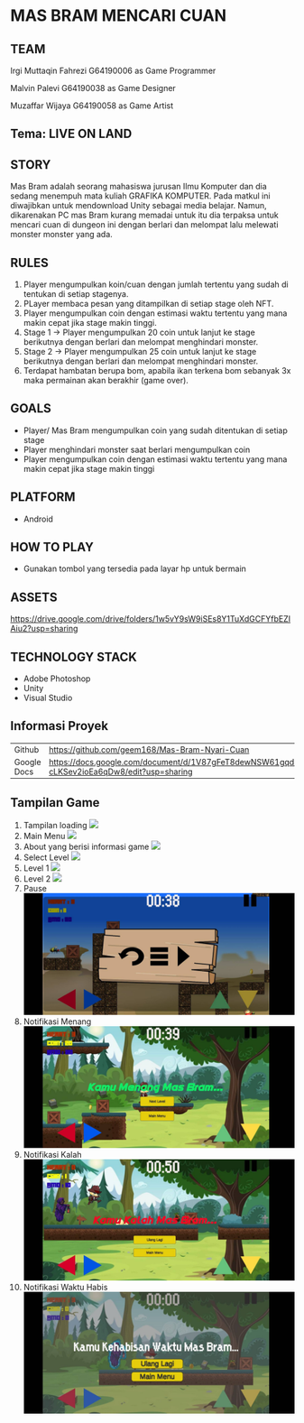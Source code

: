 # MAS BRAM MENCARI CUAN
## TEAM
<p> Irgi Muttaqin Fahrezi     G64190006 as Game Programmer </p> 
<p> Malvin Palevi             G64190038 as Game Designer </p>
<p> Muzaffar Wijaya         G64190058 as Game Artist</p>


## Tema: LIVE ON LAND



## STORY
Mas Bram adalah seorang mahasiswa jurusan Ilmu Komputer dan dia sedang menempuh mata kuliah GRAFIKA KOMPUTER. Pada matkul ini diwajibkan untuk mendownload Unity sebagai media belajar. Namun, dikarenakan PC mas Bram kurang memadai untuk itu dia terpaksa untuk mencari cuan di dungeon ini dengan berlari dan melompat lalu melewati monster monster yang ada.

## RULES
<ol>
  <li> Player mengumpulkan koin/cuan dengan jumlah tertentu yang sudah di tentukan di setiap stagenya. </li>
  <li> PLayer membaca pesan yang ditampilkan di setiap stage oleh NFT. </li>
<li> Player mengumpulkan coin dengan estimasi waktu tertentu yang mana makin cepat jika stage makin tinggi. </li>
<li> Stage 1 -> Player mengumpulkan 20 coin untuk lanjut ke stage berikutnya dengan berlari dan melompat menghindari monster. </li>
<li> Stage 2 -> Player mengumpulkan 25 coin untuk lanjut ke stage berikutnya dengan berlari dan melompat menghindari monster. </li>
<li> Terdapat hambatan berupa bom, apabila ikan terkena bom sebanyak 3x maka permainan akan berakhir (game over). </li>

</ol>
  
## GOALS
<ul>
<li>  Player/ Mas Bram mengumpulkan coin yang sudah ditentukan di setiap stage </li>
<li>  Player menghindari monster saat berlari mengumpulkan coin </li>
<li>  Player mengumpulkan coin dengan estimasi waktu tertentu yang mana makin cepat jika stage makin tinggi </li>
</ul>

## PLATFORM
<ul>
  <li> Android </li>
</ul>

## HOW TO PLAY
<ul>
  <li> Gunakan tombol yang tersedia pada layar hp untuk bermain </li>
</ul>
 
## ASSETS
<a href ="https://drive.google.com/drive/folders/1w5vY9sW9iSEs8Y1TuXdGCFYfbEZIAiu2?usp=sharing"> https://drive.google.com/drive/folders/1w5vY9sW9iSEs8Y1TuXdGCFYfbEZIAiu2?usp=sharing </a></td>

## TECHNOLOGY STACK
<ul>
  <li> Adobe Photoshop </li>
  <li> Unity </li>
  <li> Visual Studio </li>
 </ul>
 
## Informasi Proyek
<table>
  <tr>
    <td> Github </td>
    <td>  <a href ="https://github.com/geem168/Mas-Bram-Nyari-Cuan">  https://github.com/geem168/Mas-Bram-Nyari-Cuan </a></td>
  </tr>
  <tr>
    <td> Google Docs </td>
    <td> <a href ="https://docs.google.com/document/d/1V87gFeT8dewNSW61gqdqQWR3Mj-cLKSev2ioEa6qDw8/edit?usp=sharing" > https://docs.google.com/document/d/1V87gFeT8dewNSW61gqdqQWR3Mj-cLKSev2ioEa6qDw8/edit?usp=sharing </a> </td>
  </tr>
  </table>
    
 ## Tampilan Game
 1. Tampilan loading
![](Tampilan/loading%20s.jpeg)
2. Main Menu
![](Tampilan/main%20menu.jpeg)
3. About yang berisi informasi game
![](Tampilan/about.jpeg)
4. Select Level
![](Tampilan/select%20level.jpeg)
5. Level 1
![](Tampilan/stage%201.jpeg)
6. Level 2
![](Tampilan/stage%202.jpeg)
7. Pause
![](Tampilan/Pause.jpg)
8. Notifikasi Menang
![](Tampilan/menang.jpg)
9. Notifikasi Kalah
![](Tampilan/kalah.jpg)
10. Notifikasi Waktu Habis
![](Tampilan/habis%20waktu.jpg)




